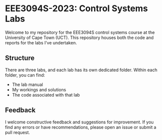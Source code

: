
# EEE3094S-2023: Control Systems Labs

Welcome to my repository for the EEE3094S control systems course at the University of Cape Town (UCT). This repository houses both the code and reports for the labs I've undertaken.

## Structure

There are three labs, and each lab has its own dedicated folder. Within each folder, you can find:

- The lab manual
- My workings and solutions
- The code associated with that lab

## Feedback

I welcome constructive feedback and suggestions for improvement. If you find any errors or have recommendations, please open an issue or submit a pull request.
